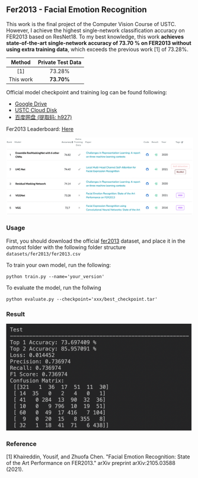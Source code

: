 ## Fer2013 - Facial Emotion Recognition

This work is the final project of the Computer Vision Course of USTC. However, I achieve the highest single-network
classification accuracy on FER2013 based on ResNet18. To my best knowledge, this work **achieves state-of-the-art
single-network accuracy of 73.70 % on FER2013 without using extra training data**, which exceeds the previous work [1]
of 73.28%.

|  Method   | Private Test Data |
| :-------: | :---------------: |
|    [1]    |      73.28%       |
| This work |    **73.70%**     |


Official model checkpoint and training log can be found following:

- [Google Drive](https://drive.google.com/file/d/1H4nW58EmGnDr3R7mQ6WM820bYLBpFagG/view?usp=sharing)
- [USTC Cloud Disk](https://rec.ustc.edu.cn/share/3b429380-687a-11ec-a232-e55771970099)
- [百度网盘 (提取码: h927)](https://pan.baidu.com/s/1yh-mcD4MAmDj-yltCMqbFw)


Fer2013 Leaderboard: [Here](https://paperswithcode.com/sota/facial-expression-recognition-on-fer2013)

<img src="https://raw.githubusercontent.com/LetheSec/oss/master/uPic/MhTbhC.png"  width="700" />


### Usage

First, you should download the
official [fer2013](https://www.kaggle.com/c/challenges-in-representation-learning-facial-expression-recognition-challenge/data?select=fer2013.tar.gz)
dataset, and place it in the outmost folder with the following folder structure `datasets/fer2013/fer2013.csv`

To train your own model, run the following:

```
python train.py --name='your_version'
```

To evaluate the model, run the follwing

```
python evaluate.py --checkpoint='xxx/best_checkpoint.tar'
```

### Result

<img src="https://raw.githubusercontent.com/LetheSec/oss/master/uPic/XpQTQ8.png"  width="500" />

### Reference

[1] Khaireddin, Yousif, and Zhuofa Chen. "Facial Emotion Recognition: State of the Art Performance on FER2013." arXiv
preprint arXiv:2105.03588 (2021).

